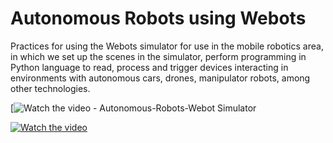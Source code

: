 # Autonomous Robots using Webots

Practices for using the Webots simulator for use in the mobile robotics area, in which we set up the scenes in the simulator, perform programming in Python language to read, process and trigger devices interacting in environments with autonomous cars, drones, manipulator robots, among other technologies.

[![Watch the video - Autonomous-Robots-Webot Simulator ]()


[![Watch the video](https://img.youtube.com/vi/aexTVPNIOIc/maxresdefault.jpg)](https://youtu.be/aexTVPNIOIc)

